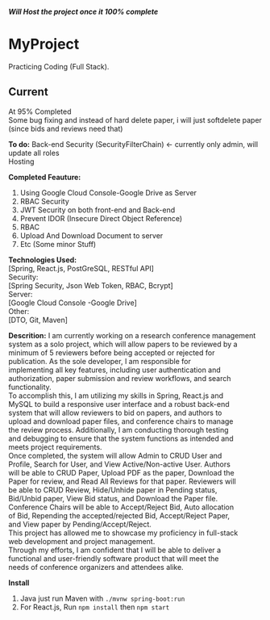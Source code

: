 ***Will Host the project once it 100% complete***  

# MyProject
 Practicing Coding (Full Stack).


Current  
---------------------------------------------------------  
At 95% Completed  
Some bug fixing and instead of hard delete paper, i will just softdelete paper (since bids and reviews need that)  

**To do:**
Back-end Security (SecurityFilterChain) <- currently only admin, will update all roles  
Hosting   

**Completed Feauture:**  
1. Using Google Cloud Console-Google Drive as Server  
2. RBAC Security
3. JWT Security on both front-end and Back-end
4. Prevent IDOR (Insecure Direct Object Reference)
5. RBAC
6. Upload And Download Document to server
7. Etc (Some minor Stuff)    

**Technologies Used:**  
[Spring, React.js, PostGreSQL, RESTful API]  
Security:  
[Spring Security, Json Web Token, RBAC, Bcrypt]  
Server:  
[Google Cloud Console -Google Drive]  
Other:  
[DTO, Git, Maven]  

**Descrition:**
I am currently working on a research conference management  
system as a solo project, which will allow papers to be reviewed by a  
minimum of 5 reviewers before being accepted or rejected for  
publication. As the sole developer, I am responsible for  
implementing all key features, including user authentication and  
authorization, paper submission and review workflows, and search  
functionality.  
To accomplish this, I am utilizing my skills in Spring, React.js and  
MySQL to build a responsive user interface and a robust back-end  
system that will allow reviewers to bid on papers, and authors to  
upload and download paper files, and conference chairs to manage  
the review process. Additionally, I am conducting thorough testing  
and debugging to ensure that the system functions as intended and  
meets project requirements.  
Once completed, the system will allow Admin to CRUD User and  
Profile, Search for User, and View Active/Non-active User. Authors  
will be able to CRUD Paper, Upload PDF as the paper, Download the  
Paper for review, and Read All Reviews for that paper. Reviewers will  
be able to CRUD Review, Hide/Unhide paper in Pending status,  
Bid/Unbid paper, View Bid status, and Download the Paper file.  
Conference Chairs will be able to Accept/Reject Bid, Auto allocation  
of Bid, Repending the accepted/rejected Bid, Accept/Reject Paper,  
and View paper by Pending/Accept/Reject.  
This project has allowed me to showcase my proficiency in full-stack  
web development and project management.  
Through my efforts, I am confident that I will be able to deliver a  
functional and user-friendly software product that will meet the  
needs of conference organizers and attendees alike.  



**Install**  
1. Java just run Maven with ```./mvnw spring-boot:run```  
2. For React.js, Run ```npm install``` then ```npm start``` 

